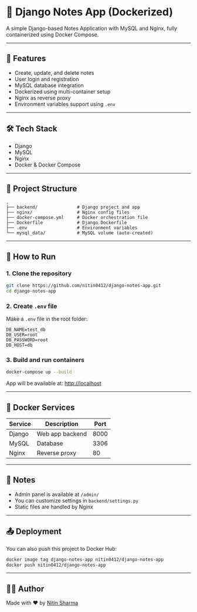 # 📝 Django Notes App (Dockerized)

A simple Django-based Notes Application with MySQL and Nginx, fully containerized using Docker Compose.

---

## 🔧 Features

- Create, update, and delete notes  
- User login and registration  
- MySQL database integration  
- Dockerized using multi-container setup  
- Nginx as reverse proxy  
- Environment variables support using `.env`  

---

## 🛠 Tech Stack

- Django  
- MySQL  
- Nginx  
- Docker & Docker Compose  

---

## 📁 Project Structure

```
.
├── backend/               # Django project and app
├── nginx/                 # Nginx config files
├── docker-compose.yml     # Docker orchestration file
├── Dockerfile             # Django Dockerfile
├── .env                   # Environment variables
└── mysql_data/            # MySQL volume (auto-created)
```

---

## 🚀 How to Run

### 1. Clone the repository

```bash
git clone https://github.com/nitin0412/django-notes-app.git
cd django-notes-app
```

### 2. Create `.env` file

Make a `.env` file in the root folder:

```
DB_NAME=test_db
DB_USER=root
DB_PASSWORD=root
DB_HOST=db
```

### 3. Build and run containers

```bash
docker-compose up --build
```

App will be available at: [http://localhost](http://localhost)

---

## 🐳 Docker Services

| Service | Description        | Port |
|---------|--------------------|------|
| Django  | Web app backend     | 8000 |
| MySQL   | Database            | 3306 |
| Nginx   | Reverse proxy       | 80   |

---

## 📌 Notes

- Admin panel is available at `/admin/`
- You can customize settings in `backend/settings.py`
- Static files are handled by Nginx

---

## 📤 Deployment

You can also push this project to Docker Hub:

```bash
docker image tag django-notes-app nitin0412/django-notes-app
docker push nitin0412/django-notes-app
```

---

## 👨‍💻 Author

Made with ❤️ by [Nitin Sharma](https://github.com/nitin0412)
